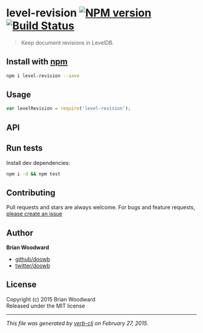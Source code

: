 # level-revision [![NPM version](https://badge.fury.io/js/level-revision.svg)](http://badge.fury.io/js/level-revision)  [![Build Status](https://travis-ci.org/doowb/level-revision.svg)](https://travis-ci.org/doowb/level-revision) 

> Keep document revisions in LevelDB.

## Install with [npm](npmjs.org)

```bash
npm i level-revision --save
```

## Usage

```js
var levelRevision = require('level-revision');
```

## API



## Run tests

Install dev dependencies:

```bash
npm i -d && npm test
```

## Contributing
Pull requests and stars are always welcome. For bugs and feature requests, [please create an issue](https://github.com/doowb/level-revision/issues)

## Author

**Brian Woodward**
 
+ [github/doowb](https://github.com/doowb)
+ [twitter/doowb](http://twitter.com/doowb) 

## License
Copyright (c) 2015 Brian Woodward  
Released under the MIT license

***

_This file was generated by [verb-cli](https://github.com/assemble/verb-cli) on February 27, 2015._